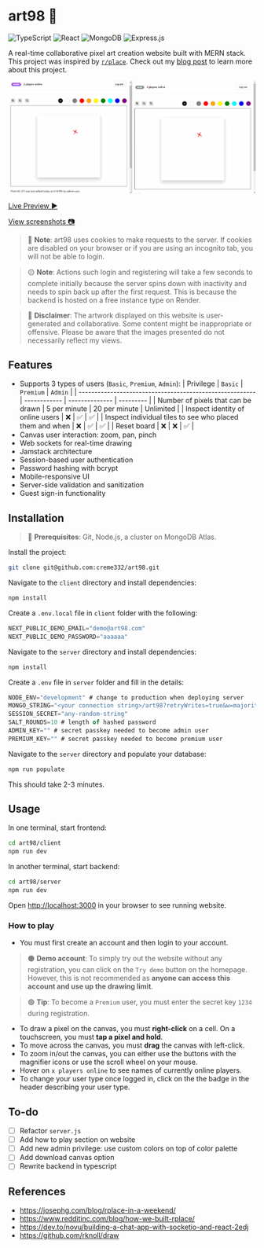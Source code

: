 # art98 🎨
![TypeScript](https://img.shields.io/badge/typescript-%23007ACC.svg?style=for-the-badge&logo=typescript&logoColor=white)
![React](https://img.shields.io/badge/react-%2320232a.svg?style=for-the-badge&logo=react&logoColor=%236FDFFF)
![MongoDB](https://img.shields.io/badge/MongoDB-%234ea94b.svg?style=for-the-badge&logo=mongodb&logoColor=white)
![Express.js](https://img.shields.io/badge/express.js-%23404d59.svg?style=for-the-badge&logo=express&logoColor=%2361DAFB)

A real-time collaborative pixel art creation website built with MERN stack. This project was inspired by [`r/place`](https://en.wikipedia.org/wiki/R/place). Check out my [blog post](https://creme332.github.io/creamy-notes/posts/art98) to learn more about this project.

![GIF of website](screenshots/art98.gif)

[Live Preview ▶](https://art98.vercel.app)

[View screenshots 📷](screenshots)

> 🔴 **Note**: art98 uses cookies to make requests to the server. If cookies are disabled on your browser or if you are using an incognito tab, you will not be able to login. 

> 🟡 **Note**: Actions such login and registering will take a few seconds to complete initially because the server spins down with inactivity and needs to spin back up after the first request. This is because the backend is hosted on a free instance type on Render.

> 🔴 **Disclaimer**: The artwork displayed on this website is user-generated and collaborative. Some content might be inappropriate or offensive. Please be aware that the images presented do not necessarily reflect my views.

## Features
- Supports 3 types of users (`Basic`, `Premium`, `Admin`):
    | Privilege                                                | `Basic`      | `Premium`      | `Admin`   |
    | -------------------------------------------------------- | ------------ | -------------- | --------- |
    | Number of pixels that can be drawn                       | 5 per minute | 20  per minute | Unlimited |
    | Inspect identity of online users                         | ❌            | ✅              | ✅         |
    | Inspect individual tiles to see who placed them and when | ❌            | ✅              | ✅         |
    | Reset board                                              | ❌            | ❌              | ✅         |
- Canvas user interaction: zoom, pan, pinch
- Web sockets for real-time drawing
- Jamstack architecture
- Session-based user authentication
- Password hashing with bcrypt
- Mobile-responsive UI
- Server-side validation and sanitization
- Guest sign-in functionality

## Installation
> 🔴 **Prerequisites**: Git, Node.js, a cluster on MongoDB Atlas.

Install the project:
```bash
git clone git@github.com:creme332/art98.git
```

Navigate to the `client` directory and install dependencies:
```bash
npm install
```

Create a `.env.local` file in `client` folder with the following:
```js
NEXT_PUBLIC_DEMO_EMAIL="demo@art98.com"
NEXT_PUBLIC_DEMO_PASSWORD="aaaaaa"
```

Navigate to the `server` directory and install dependencies:
```bash
npm install
```

Create a `.env` file in `server` folder and fill in the details:
```js
NODE_ENV="development" # change to production when deploying server
MONGO_STRING="<your connection string>/art98?retryWrites=true&w=majority"
SESSION_SECRET="any-random-string"
SALT_ROUNDS=10 # length of hashed password
ADMIN_KEY="" # secret passkey needed to become admin user
PREMIUM_KEY="" # secret passkey needed to become premium user
```

Navigate to the `server` directory and populate your database:
```bash
npm run populate
```
This should take 2-3 minutes.

## Usage
In one terminal, start frontend:

```bash
cd art98/client
npm run dev
```

In another terminal, start backend:

```bash
cd art98/server
npm run dev
```

Open [http://localhost:3000](http://localhost:3000) in your browser to see running website.

### How to play
- You must first create an account and then login to your account.
> 🟠 **Demo account**: To simply try out the website without any registration, you can click on the `Try demo` button on the homepage. However, this is not recommended as **anyone can access this account and use up the drawing limit**.

> 🟢 **Tip**: To become a `Premium` user, you must enter the secret key `1234` during registration.

- To draw a pixel on the canvas, you must **right-click** on a cell. On a touchscreen, you must **tap a pixel and hold**. 
- To move across the canvas, you must **drag** the canvas with left-click.
- To zoom in/out the canvas, you can either use the buttons with the magnifier icons or use the scroll wheel on your mouse.
- Hover on `x players online` to see names of currently online players.
- To change your user type once logged in, click on the the badge in the header describing your user type.


## To-do
- [ ] Refactor `server.js`
- [ ] Add how to play section on website
- [ ] Add new admin privilege: use custom colors on top of color palette
- [ ] Add download canvas option
- [ ] Rewrite backend in typescript

## References
- https://josephg.com/blog/rplace-in-a-weekend/
- https://www.redditinc.com/blog/how-we-built-rplace/
- https://dev.to/novu/building-a-chat-app-with-socketio-and-react-2edj
- https://github.com/rknoll/draw
